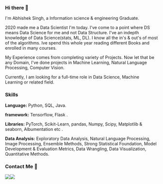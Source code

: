 ### Hi there 👋

I'm Abhishek Singh, a Information science & engineering Graduate. 

2020 made me a Data Scientist I'm today. I've come to a point where DS means Data Science for me and not Data Structure.
I've an indepth knowledge of Data Science(stats, ML, DL). I know all the in's & out's of most of the algorithms.
Ive spend this whole year reading different Books and enrolled in many courses.

My Experience comes from completing variety of Projects. Now let that be any Domain, I've done projects in Machine Learning,
Natural Language Processing, Computer Vision.

Currently, I am looking for a full-time role in Data Science, Machine Learning or related field.

### Skills 

**Language:** Python, SQL, Java.

**framework:** Tensorflow, Flask .

**Libraries:** PyTorch, Scikit-Learn, pandas, Numpy, Scipy, Matplotlib & seaborn, Albumentation etc .

**Data Analysis:** Exploratory Data Analysis, Natural Language Processing, Image Processing, Ensemble Methods, Strong Statistical Foundation,
                    Model Development & Evaluation Metrics, Data Wrangling, Data Visualization, Quantitative Methods. 

### Contact Me 📱

[<img target="_blank" src="https://img.icons8.com/cotton/64/000000/whatsapp--v4.png"/>](https://wa.me/918971975058)[<img target="_blank" src="https://img.icons8.com/doodle/64/000000/linkedin-circled.png"/>](https://www.linkedin.com/in/abhishek-singh-56073556/)
